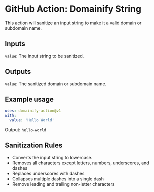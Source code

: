# GitHub Action: Domainify String

This action will sanitize an input string to make it a valid domain or subdomain name.

## Inputs
`value`: The input string to be sanitized.

## Outputs
`value`: The sanitized domain or subdomain name.

## Example usage
```yaml
uses: domainify-action@v1
with:
  value: 'Hello World'
```
Output: `hello-world`


## Sanitization Rules
- Converts the input string to lowercase.
- Removes all characters except letters, numbers, underscores, and dashes
- Replaces underscores with dashes
- Collapses multiple dashes into a single dash
- Remove leading and trailing non-letter characters
